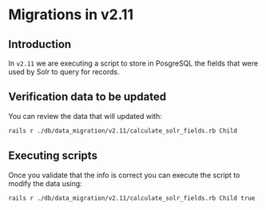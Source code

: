 <!-- Copyright (c) 2014 - 2023 UNICEF. All rights reserved. -->

Migrations in v2.11
========

## Introduction
In `v2.11` we are executing a script to store in PosgreSQL the fields that were used by Solr
to query for records.

## Verification data to be updated
You can review the data that will updated with:

```bash
rails r ./db/data_migration/v2.11/calculate_solr_fields.rb Child
```

## Executing scripts
Once you validate that the info is correct you can execute the script to modify the data using:

```bash
rails r ./db/data_migration/v2.11/calculate_solr_fields.rb Child true
```
